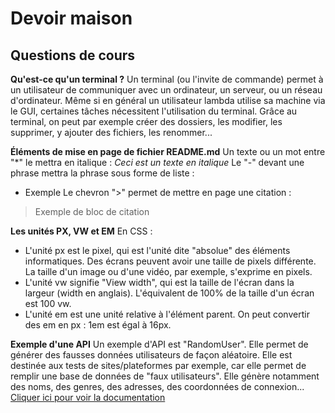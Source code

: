 # Devoir maison
## Questions de cours

**Qu'est-ce qu'un terminal ?**
Un terminal (ou l'invite de commande) permet à un utilisateur de communiquer avec un ordinateur, un serveur, ou un réseau d'ordinateur. Même si en général un utilisateur lambda utilise sa machine via le GUI, certaines tâches nécessitent l'utilisation du terminal.
Grâce au terminal, on peut par exemple créer des dossiers, les modifier, les supprimer, y ajouter des fichiers, les renommer...

**Éléments de mise en page de fichier README.md**
Un texte ou un mot entre "*" le mettra en italique :
*Ceci est un texte en italique*
Le "-" devant une phrase mettra la phrase sous forme de liste :
- Exemple
Le chevron ">" permet de mettre en page une citation :
>Exemple de
>bloc de citation

**Les unités PX, VW et EM**
En CSS :
- L'unité px est le pixel, qui est l'unité dite "absolue" des éléments informatiques. Des écrans peuvent avoir une taille de pixels différente. La taille d'un image ou d'une vidéo, par exemple, s'exprime en pixels.
- L'unité vw signifie "View width", qui est la taille de l'écran dans la largeur (width en anglais). L'équivalent de 100% de la taille d'un écran est 100 vw.
- L'unité em est une unité relative à l'élément parent. On peut convertir des em en px : 1em est égal à 16px.

**Exemple d'une API**
Un exemple d'API est "RandomUser". Elle permet de générer des fausses données utilisateurs de façon aléatoire. Elle est destinée aux tests de sites/plateformes par exemple, car elle permet de remplir une base de données de "faux utilisateurs". Elle génère notamment des noms, des genres, des adresses, des coordonnées de connexion... 
[Cliquer ici pour voir la documentation](https://randomuser.me/documentation)

